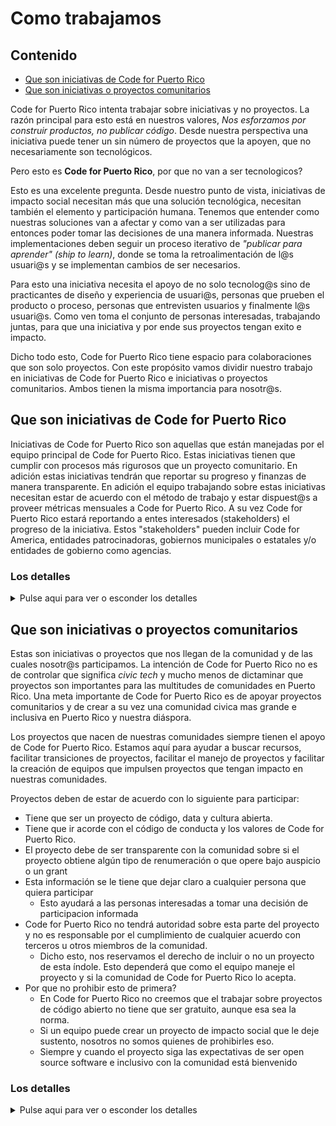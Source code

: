 # Como trabajamos

## Contenido

- [Que son iniciativas de Code for Puerto Rico](#que-son-iniciativas-de-code-for-puerto-rico)
- [Que son iniciativas o proyectos comunitarios](#que-son-iniciativas-o-proyectos-comunitarios)

Code for Puerto Rico intenta trabajar sobre iniciativas y no proyectos. La razón principal para esto está en nuestros valores, _Nos esforzamos por construir productos, no publicar código_. Desde nuestra perspectiva una iniciativa puede tener un sin número de proyectos que la apoyen, que no necesariamente son tecnológicos.

Pero esto es __Code for Puerto Rico__, por que no van a ser tecnologicos?

Esto es una excelente pregunta. Desde nuestro punto de vista, iniciativas de impacto social necesitan más que una solución tecnológica, necesitan también el elemento y participación humana. Tenemos que entender como nuestras soluciones van a afectar y como van a ser utilizadas para entonces poder tomar las decisiones de una manera informada. Nuestras implementaciones deben seguir un proceso iterativo de _"publicar para aprender" (ship to learn)_, donde se toma la retroalimentación de l@s usuari@s y se implementan cambios de ser necesarios.

Para esto una iniciativa necesita el apoyo de no solo tecnolog@s sino de practicantes de diseño y experiencia de usuari@s, personas que prueben el producto o proceso, personas que entrevisten usuarios y finalmente l@s usuari@s. Como ven toma el conjunto de personas interesadas, trabajando juntas, para que una iniciativa y por ende sus proyectos tengan exito e impacto.

Dicho todo esto, Code for Puerto Rico tiene espacio para colaboraciones que son solo proyectos. Con este propósito vamos dividir nuestro trabajo en iniciativas de Code for Puerto Rico e iniciativas o proyectos comunitarios. Ambos tienen la misma importancia para nosotr@s.

## Que son iniciativas de Code for Puerto Rico

Iniciativas de Code for Puerto Rico son aquellas que están manejadas por el equipo principal de Code for Puerto Rico. Estas iniciativas tienen que cumplir con procesos más rigurosos que un proyecto comunitario. En adición estas iniciativas tendrán que reportar su progreso y finanzas de manera transparente. En adición el equipo trabajando sobre estas iniciativas necesitan estar de acuerdo con el método de trabajo y estar dispuest@s a proveer métricas mensuales a Code for Puerto Rico. A su vez Code for Puerto Rico estará reportando a entes interesados (stakeholders) el progreso de la iniciativa. Estos "stakeholders" pueden incluir Code for America, entidades patrocinadoras, gobiernos municipales o estatales y/o entidades de gobierno como agencias.

### Los detalles

<details>
<summary>Pulse aqui para ver o esconder los detalles</summary>

#### Comunidad

- Toda iniciativa tiene que cumplir con los valores y el código de conducta de Code for Puerto Rico.
- Toda iniciativa tendrá un punto de contacto que reportara el progreso al equipo de Code for Puerto Rico y/o partidas asociadas
- Toda iniciativa trabajará por defecto de una manera abierta y pública.
- Todo proyecto creado o utilizado por una iniciativa estará disponible al publico sin necesidad de crear una cuenta en alguna plataforma.
- Toda iniciativa creará un canal público en el [espacio de Slack de Code for Puerto Rico](https://chat.code4puertorico.org)
 - El equipo principal de una iniciativa también tendrá un canal privado en Slack para discutir temas sensitivos tales como hostigamiento (sexual o no sexual), racismo, comportamiento inadecuado o cualquier otra infracción a nuestro código de conducta.
 - El canal privado también se puede utilizar para organización interna del equipo y discusiones que no estén listas para la comunidad en general. Dicho esto estas discusiones y cualquier decisión se deben de traer a la comunidad una vez el equipo esté listo y solo se deben de limitar a temas sensitivos.
- Toda iniciativa tendrá un Google group con un correo asociado que servirá para comunicaciones fuera de Slack y para obtener retroalimentación de personas que no quieran unirse al Slack de Code for Puerto Rico.

#### Manejo de proyectos, código y documentos

Lo que sigue le aplica a todo proyecto de Code for Puerto Rico:

- La plataforma oficial para el almacenamiento de código en GitHub. Todo código generado por una iniciativa o proyecto tendrá que estar en esta plataforma bajo la organización de [Code4PuertoRico](https://github.com/code4puertorico)
- Se utilizará GitHub issues para manejar tareas y comunicación comunitaria sobre las mismas
 - En el evento de que una persona externa no tenga cuenta de GitHub y no quiera crear una, el equipo debe de proveer una manera para obtener retroalimentación y luego deberá colocarla en un issue. Se debe de mencionar de dónde vino la retroalimentación
- Todo cambio al código necesita pasar por un pull request y necesita ser aprobado por el equipo.
- Todo código generado o utilizado tiene que estar bajo una licencia de Código Abierto (Open Source Licence).
 - Por el momento estamos limitandonos a las licencias mencionadas [aqui](https://choosealicense.com/community/)
 - Nuestra preferencia es utilizar Apache 2.0 como nuestra licencia por defecto. Esto puede cambiar y se puede ajustar dependiendo del proyecto y las necesidades de este.
- Todo proyecto debe de tener un README.md que:
 - Introduzca al proyecto
 - Indique cómo contactar al equipo
   - Canal de Slack
   - Google group
   - etc.
 - Indique a qué iniciativa pertenece
 - Indique donde se esta manejando sus tareas (enlace a GitHub issues)
 - indique dónde se puede obtener la documentación del proyecto (enlaces a la documentación)
- Todo proyecto debe de tener un CONTRIBUTING.md donde se delinee como interactuar con el proyecto y como participar y someter código.

</details>

## Que son iniciativas o proyectos comunitarios

Estas son iniciativas o proyectos que nos llegan de la comunidad y de las cuales nosotr@s participamos. La intención de Code for Puerto Rico no es de controlar que significa _civic tech_ y mucho menos de dictaminar que proyectos son importantes para las multitudes de comunidades en Puerto Rico. Una meta importante de Code for Puerto Rico es de apoyar proyectos comunitarios y de crear a su vez una comunidad civica mas grande e inclusiva en Puerto Rico y nuestra diáspora.

Los proyectos que nacen de nuestras comunidades siempre tienen el apoyo de Code for Puerto Rico. Estamos aquí para ayudar a buscar recursos, facilitar transiciones de proyectos, facilitar el manejo de proyectos y facilitar la creación de equipos que impulsen proyectos que tengan impacto en nuestras comunidades.

Proyectos deben de estar de acuerdo con lo siguiente para participar:

- Tiene que ser un proyecto de código, data y cultura abierta.
- Tiene que ir acorde con el código de conducta y los valores de Code for Puerto Rico.
- El proyecto debe de ser transparente con la comunidad sobre si el proyecto obtiene algún tipo de renumeración o que opere bajo auspicio o un grant
 - Esta información se le tiene que dejar claro a cualquier persona que quiera participar
   - Esto ayudará a las personas interesadas a tomar una decisión de participacion informada
 - Code for Puerto Rico no tendrá autoridad sobre esta parte del proyecto y no es responsable por el cumplimiento de cualquier acuerdo con terceros u otros miembros de la comunidad.
   - Dicho esto, nos reservamos el derecho de incluir o no un proyecto de esta índole. Esto dependerá que como el equipo maneje el proyecto y si la comunidad de Code for Puerto Rico lo acepta.
 - Por que no prohibir esto de primera?
   - En Code for Puerto Rico no creemos que el trabajar sobre proyectos de código abierto no tiene que ser gratuito, aunque esa sea la norma.
   - Si un equipo puede crear un proyecto de impacto social que le deje sustento, nosotros no somos quienes de prohibirles eso.
   - Siempre y cuando el proyecto siga las expectativas de ser open source software e inclusivo con la comunidad está bienvenido

### Los detalles

<details>
<summary>Pulse aqui para ver o esconder los detalles</summary>

<!-- TODO -->

#### Communidad

Code for Puerto Rico le proveerá a proyectos comunitarios:

- Un espacio en el Slack de Code for Puerto Rico
- Un espacio en los eventos de Code for Puerto Rico
- Promoción en medios sociales (esto dependerá del proyecto y circunstancias al momento)
- Ayuda buscando auspicios de ser necesario
- Mención en las propiedades de Code for Puerto Rico
- Uso de los logos de Code for Puerto Rico, siempre y cuando se mencione que el proyecto es parte de la comunidad de Code for Puerto Rico y no hecho por Code for Puerto Rico
- Acceso a recursos otorgados por Code for America u otras entidades asociadas

#### Manejo de proyectos, código y documentos

Siendo un proyecto comunitario esta parte dependerá del equipo trabajando en el proyecto. La comunidad de Code for Puerto Rico puede dar sugerencias y mentoría de como mejor manejar un proyecto pero al final esto depende del equipo y su comodidad.

Como ya mencionado, la única exigencia es que el proyecto sea de código abierto, que sea inclusivo y accesible a tod@s y que acepte e implemente el código de conducta y los valores de Code for Puerto Rico.

Algunas sugerencias para equipos que se estén formando:

- Utilicen GitHub o GitLab para almacenar su código.
- Utilicen un mecanismo como GitHub issues para organizar tareas e incluir a la comunidad.
- Tenga un buen README en su proyecto.
- Tenga un código de conducta en su proyecto (debe de ser compatible con el codigo de conducta de Code for Puerto Rico)
- Utilicen pull request / merge request o algún mecanismo similar para manejar las contribuciones de la comunidad.
- Utilicen markdown o restructuredtext para su documentación y mantengala al dia dentro de su repositorio

</details>
